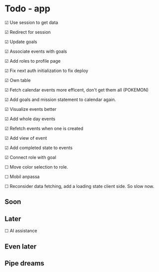 # Todo - app

&#x2611; Use session to get data

&#x2611; Redirect for session

&#x2611; Update goals

&#x2611; Associate events with goals

&#x2611; Add roles to profile page 

&#x2611; Fix next auth initialization to fix deploy

&#x2611; Own table

&#x2611; Fetch calendar events more efficent, don't get them all (POKEMON)

&#x2611; Add goals and mission statement to calendar again.

&#x2611; Visualize events better

&#x2611; Add whole day events

&#x2611; Refetch events when one is created

&#x2611; Add view of event

&#x2611; Add completed state to events

&#x2611; Connect role with goal

&#x2610; Move color selection to role.

&#x2610; Mobil anpassa

&#x2610; Reconsider data fetching, add a loading state client side. So slow now.


## Soon


## Later

&#x2610; AI assistance


## Even later

## Pipe dreams

